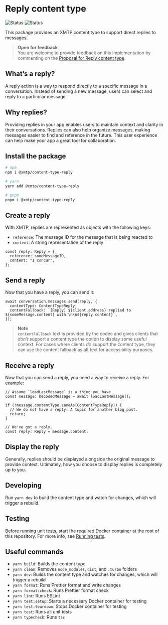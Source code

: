 # Reply content type

![Status](https://img.shields.io/badge/Content_type_status-Standards--track-yellow) ![Status](https://img.shields.io/badge/Reference_implementation_status-Beta-yellow)

This package provides an XMTP content type to support direct replies to messages.

> **Open for feedback**  
> You are welcome to provide feedback on this implementation by commenting on the [Proposal for Reply content type](https://github.com/orgs/xmtp/discussions/35).

## What’s a reply?

A reply action is a way to respond directly to a specific message in a conversation. Instead of sending a new message, users can select and reply to a particular message.

## Why replies?

Providing replies in your app enables users to maintain context and clarity in their conversations. Replies can also help organize messages, making messages easier to find and reference in the future. This user experience can help make your app a great tool for collaboration.

## Install the package

```bash
# npm
npm i @xmtp/content-type-reply

# yarn
yarn add @xmtp/content-type-reply

# pnpm
pnpm i @xmtp/content-type-reply
```

## Create a reply

With XMTP, replies are represented as objects with the following keys:

- `reference`: The message ID for the message that is being reacted to
- `content`: A string representation of the reply

```tsx
const reply: Reply = {
  reference: someMessageID,
  content: "I concur",
};
```

## Send a reply

Now that you have a reply, you can send it:

```tsx
await conversation.messages.send(reply, {
  contentType: ContentTypeReply,
  contentFallback: `[Reply] ${client.address} replied to ${someMessage.content} with:\n\n${reply.content}`,
});
```

> **Note**  
> `contentFallback` text is provided by the codec and gives clients that _don't_ support a content type the option to display some useful context. For cases where clients *do* support the content type, they can use the content fallback as alt text for accessibility purposes.

## Receive a reply

Now that you can send a reply, you need a way to receive a reply. For example:

```tsx
// Assume `loadLastMessage` is a thing you have
const message: DecodedMessage = await loadLastMessage();

if (!message.contentType.sameAs(ContentTypeReply)) {
  // We do not have a reply. A topic for another blog post.
  return;
}

// We've got a reply.
const reply: Reply = message.content;
```

## Display the reply

Generally, replies should be displayed alongside the original message to provide context. Ultimately, how you choose to display replies is completely up to you.

## Developing

Run `yarn dev` to build the content type and watch for changes, which will trigger a rebuild.

## Testing

Before running unit tests, start the required Docker container at the root of this repository. For more info, see [Running tests](../../README.md#running-tests).

## Useful commands

- `yarn build`: Builds the content type
- `yarn clean`: Removes `node_modules`, `dist`, and `.turbo` folders
- `yarn dev`: Builds the content type and watches for changes, which will trigger a rebuild
- `yarn format`: Runs Prettier format and write changes
- `yarn format:check`: Runs Prettier format check
- `yarn lint`: Runs ESLint
- `yarn test:setup`: Starts a necessary Docker container for testing
- `yarn test:teardown`: Stops Docker container for testing
- `yarn test`: Runs all unit tests
- `yarn typecheck`: Runs `tsc`

